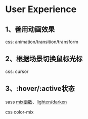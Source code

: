 # User Experience


## 1、善用动画效果

css: animation/transition/transform

## 2、根据场景切换鼠标光标

css: cursor

## 3、:hover/:active状态

sass [mix函数](https://sass-css.org/documentation/modules/color#mix)、[lighten](https://sass-css.org/documentation/modules/color#lighten)/[darken](https://sass-css.org/documentation/modules/color#darken)

css color-mix
